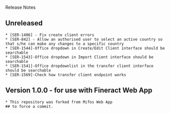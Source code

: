 Release Notes

## Unreleased

    * [SER-1406] - Fix create client errors
    * [SER-842] - Allow an authorised user to select an active country so that s/he can make any changes to a specific country
    * [SER-1544]-Office dropdown in Create/Edit Client interface should be searchable
    * [SER-1543]-Office dropdown in Import Client interface should be searchable
    * [SER-1541]-Office dropdownlist in the transfer client interface should be searchable
    * [SER-1569]-Check how transfer client endpoint works

## Version 1.0.0 - for use with Fineract Web App

    * This repository was forked from Mifos Web App
    ## to force a commit.
